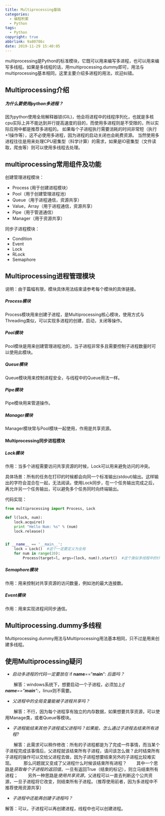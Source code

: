 ```yaml
---
title: Multiprocessing基础
categories:
  - 编程积累
  - Python
tags:
  - Python
copyright: true
abbrlink: 9a80786c
date: 2019-11-29 15:40:05
---
```


multiprocessing是Python的标准模块，它既可以用来编写多进程，也可以用来编写多线程。如果是多线程的话，用multiprocessing.dummy即可，用法与multiprocessing基本相同，这里主要介绍多进程的用法，欢迎纠错。



## Multiprocessing介绍

##### 为什么要使用python**多进程**？

因为python使用全局解释器锁(GIL)，他会将进程中的线程序列化，也就是多核cpu实际上并不能达到并行提高速度的目的，而使用多进程则是不受限的，所以实际应用中都是推荐多进程的。
如果每个子进程执行需要消耗的时间非常短（执行+1操作等），这不必使用多进程，因为进程的启动关闭也会耗费资源。
当然使用多进程往往是用来处理CPU密集型（科学计算）的需求，如果是IO密集型（文件读取，爬虫等）则可以使用多线程去处理。

<!--more-->

## multiprocessing常用组件及功能

创建管理进程模块：

- Process (用于创建进程模块）
- Pool（用于创建管理进程池）
- Queue（用于进程通信，资源共享）
- Value，Array（用于进程通信，资源共享）
- Pipe（用于管道通信）
- Manager（用于资源共享）

同步子进程模块：

- Condition
- Event
- Lock
- RLock
- Semaphore

## Multiprocessing进程管理模块

说明：由于篇幅有限，模块具体用法结束请参考每个模块的具体链接。

##### Process模块

Process模块用来创建子进程，是Multiprocessing核心模块，使用方式与Threading类似，可以实现多进程的创建，启动，关闭等操作。

##### Pool模块

Pool模块是用来创建管理进程池的，当子进程非常多且需要控制子进程数量时可以使用此模块。

##### Queue模块

Queue模块用来控制进程安全，与线程中的Queue用法一样。

##### Pipe模块

Pipe模块用来管道操作。

##### Manager模块

Manager模块常与Pool模块一起使用，作用是共享资源。



#### Multiprocessing同步进程模块

##### Lock模块

作用：当多个进程需要访问共享资源的时候，Lock可以用来避免访问的冲突。

具体场景：所有的任务在打印的时候都会向同一个标准输出(stdout)输出。这样输出的字符会混合在一起，无法阅读。使用Lock同步，在一个任务输出完成之后，再允许另一个任务输出，可以避免多个任务同时向终端输出。

代码实现：

```python
from multiprocessing import Process, Lock  

def l(lock, num):      
	lock.acquire()      
	print "Hello Num: %s" % (num)      
	lock.release()  


if __name__ == '__main__':      
	lock = Lock()  #这个一定要定义为全局    
	for num in range(20):          
		Process(target=l, args=(lock, num)).start()  #这个类似多线程中的threading，但是进程太多了，控制不了。
```



##### Semaphore模块

作用：用来控制对共享资源的访问数量，例如池的最大连接数。

##### Event模块

作用：用来实现进程间同步通信。

## Multiprocessing.dummy多线程

Multiprocessing.dummy用法与Multiprocessing用法基本相同，只不过是用来创建多线程。

## 使用Multiprocessing疑问

- *启动多进程的代码一定要放在* if **name**==”**main**“: *后面吗？*

　　解答：windows系统下，想要启动一个子进程，必须加上*if **name**==”**main**“:*，linux则不需要。

- *父进程中的全局变量能被子进程共享吗？*

　　解答：不行，因为每个进程享有独立的内存数据，如果想要共享资源，可以使用Manage类，或者Queue等模块。

- *子进程能结束其他子进程或父进程吗？如果能，怎么通过子进程去结束所有进程?*

　　解答：此需求可以稍作修改：所有的子进程都是为了完成一件事情，而当某个子进程完成该事情后，父进程就该结束所有子进程，请问该怎么做？此时结束所有子进程的操作可以交给父进程去做，因为子进程想要结束另外的子进程比较难实现。
　　那么问题就又变成了父进程什么时候该结束所有进程？
　　其中一个思路是*获取每个子进程的返回值*，一旦有返回True（结束的标记），则立马结束所有进程；
　　另外一种思路是*使用共享资源*，父进程可以一直去判断这个公共资源，一旦子进程将它改变，则结束所有子进程。（推荐使用前者，因为多进程中不推荐使用资源共享）

- *子进程中还能再创建子进程吗？*

解答：可以，子进程可以再创建进程，线程中也可以创建进程。